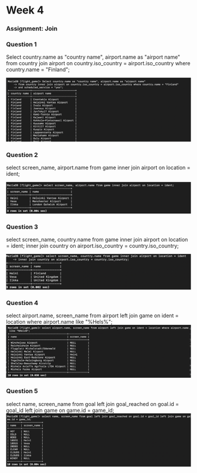 # Week 4

### Assignment: Join

### Question 1
Select country.name as "country name", airport.name as "airport name" 
from country join airport on country.iso_country = airport.iso_country where country.name = "Finland";

![screenshot](/Screenshots/Join_1.png)

### Question 2
select screen_name, airport.name from game inner join airport on location = ident;

![screenshot](/Screenshots/Join_2.png)

### Question 3
select screen_name, country.name from game inner join airport on location = ident;
inner join country on airport.iso_country = country.iso_country;

![screenshot](/Screenshots/Join_3.png)

### Question 4
select airport.name, screen_name from airport left join game on ident = location where airport.name like "%Hels%";
![screenshot](/Screenshots/Join_4.png)

### Question 5
select name, screen_name from goal left join goal_reached on goal.id = goal_id left join game on game.id = game_id;
![screenshot](/Screenshots/Join_5.png)